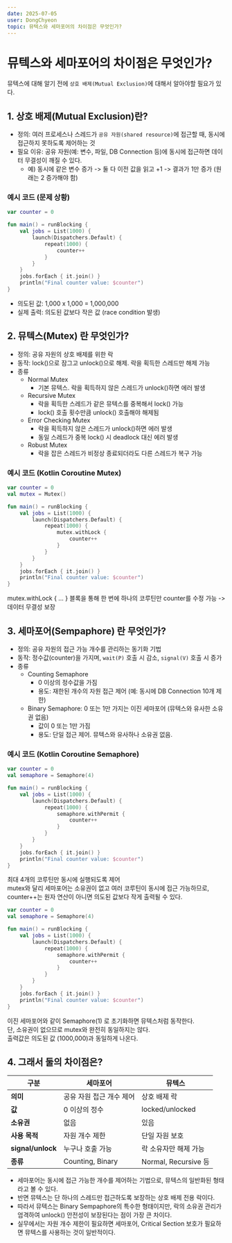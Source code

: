```yaml
---
date: 2025-07-05
user: DongChyeon
topic: 뮤텍스와 세마포어의 차이점은 무엇인가?
---
```


# 뮤텍스와 세마포어의 차이점은 무엇인가?

뮤텍스에 대해 알기 전에 `상호 배제(Mutual Exclusion)`에 대해서 알아야할 필요가 있다.

## 1. 상호 배제(Mutual Exclusion)란?

- 정의: 여러 프로세스나 스레드가 `공유 자원(shared resource)`에 접근할 때, 동시에 접근하지 못하도록 제어하는 것
- 필요 이유: 공유 자원(예: 변수, 파일, DB Connection 등)에 동시에 접근하면 데이터 무결성이 깨질 수 있다.
  - 예) 동시에 같은 변수 증가 -> 둘 다 이전 값을 읽고 +1 -> 결과가 1만 증가 (원래는 2 증가해야 함)

### 예시 코드 (문제 상황)

```kotlin
var counter = 0

fun main() = runBlocking {
    val jobs = List(1000) {
        launch(Dispatchers.Default) {
            repeat(1000) {
                counter++
            }
        }
    }
    jobs.forEach { it.join() } 
    println("Final counter value: $counter")
}
```

- 의도된 값: 1,000 x 1,000 = 1,000,000
- 실제 출력: 의도된 값보다 작은 값 (race condition 발생)

## 2. 뮤텍스(Mutex) 란 무엇인가?

- 정의: 공유 자원의 상호 배제를 위한 락
- 동작: lock()으로 잠그고 unlock()으로 해제. 락을 획득한 스레드만 해제 가능
- 종류
  - Normal Mutex
    - 기본 뮤텍스. 락을 획득하지 않은 스레드가 unlock()하면 에러 발생
  - Recursive Mutex
    - 락을 획득한 스레드가 같은 뮤텍스를 중복해서 lock() 가능
    - lock() 호출 횟수만큼 unlock() 호출해야 해제됨
  - Error Checking Mutex
    - 락을 획득하지 않은 스레드가 unlock()하면 에러 발생
    - 동일 스레드가 중복 lock() 시 deadlock 대신 에러 발생
  - Robust Mutex
    - 락을 잡은 스레드가 비정상 종료되더라도 다른 스레드가 복구 가능

### 예시 코드 (Kotlin Coroutine Mutex)

```kotlin
var counter = 0
val mutex = Mutex()

fun main() = runBlocking {
    val jobs = List(1000) {
        launch(Dispatchers.Default) {
            repeat(1000) {
                mutex.withLock {
                    counter++
                }
            }
        }
    }
    jobs.forEach { it.join() } 
    println("Final counter value: $counter")
}
```

mutex.withLock { ... } 블록을 통해 한 번에 하나의 코루틴만 counter를 수정 가능 -> 데이터 무결성 보장

## 3. 세마포어(Sempaphore) 란 무엇인가?

- 정의: 공유 자원의 접근 가능 개수를 관리하는 동기화 기법
- 동작: 정수값(counter)을 가지며, `wait(P)` 호출 시 감소, `signal(V)` 호출 시 증가
- 종류
  - Counting Semaphore
    - 0 이상의 정수값을 가짐
    - 용도: 재한된 개수의 자원 접근 제어 (예: 동시에 DB Connection 10개 제한)
  - Binary Semaphore: 0 또는 1만 가지는 이진 세마포어 (뮤텍스와 유사한 소유권 없음)
    - 값이 0 또는 1만 가짐
    - 용도: 단일 접근 제어. 뮤텍스와 유사하나 소유권 없음.

### 예시 코드 (Kotlin Coroutine Semaphore)

```kotlin
var counter = 0
val semaphore = Semaphore(4)

fun main() = runBlocking {
    val jobs = List(1000) {
        launch(Dispatchers.Default) {
            repeat(1000) {
                semaphore.withPermit {
                    counter++
                }
            }
        }
    }
    jobs.forEach { it.join() }
    println("Final counter value: $counter")
}
```

최대 4개의 코루틴만 동시에 실행되도록 제어<br>
mutex와 달리 세마포어는 소유권이 없고 여러 코루틴이 동시에 접근 가능하므로, counter++는 원자 연산이 아니면 의도된 값보다 작게 출력될 수 있다.

```kotlin
var counter = 0
val semaphore = Semaphore(4)

fun main() = runBlocking {
    val jobs = List(1000) {
        launch(Dispatchers.Default) {
            repeat(1000) {
                semaphore.withPermit {
                    counter++
                }
            }
        }
    }
    jobs.forEach { it.join() }
    println("Final counter value: $counter")
}
```

이진 세마포어와 같이 Semaphore(1) 로 초기화하면 뮤텍스처럼 동작한다.<br>
단, 소유권이 없으므로 mutex와 완전히 동일하지는 않다.<br>
출력값은 의도된 값 (1000,000)과 동일하게 나온다.

## 4. 그래서 둘의 차이점은?

| 구분 | 세마포어 | 뮤텍스 |
|------|----------|--------|
| **의미** | 공유 자원 접근 개수 제어 | 상호 배제 락 |
| **값** | 0 이상의 정수 | locked/unlocked |
| **소유권** | 없음 | 있음 |
| **사용 목적** | 자원 개수 제한 | 단일 자원 보호 |
| **signal/unlock** | 누구나 호출 가능 | 락 소유자만 해제 가능 |
| **종류** | Counting, Binary | Normal, Recursive 등 |

- 세마포어는 동시에 접근 가능한 개수를 제어하는 기법으로, 뮤텍스의 일반화된 형태라고 볼 수 있다.
- 반면 뮤텍스는 단 하나의 스레드만 접근하도록 보장하는 상호 배제 전용 락이다.
- 따라서 뮤텍스는 Binary Sempaphore의 특수한 형태이지만, 락의 소유권 관리가 엄격하여 unlock() 안전성이 보장된다는 점이 가장 큰 차이다.
- 실무에서는 자원 개수 제한이 필요하면 세마포어, Critical Section 보호가 필요하면 뮤텍스를 사용하는 것이 일반적이다.